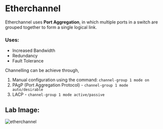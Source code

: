 # Etherchannel

Etherchannel uses **Port Aggregation**, in which multiple ports in a switch are grouped together to form a single logical link. 

### Uses:
* Increased Bandwidth
* Redundancy
* Fault Tolerance

Channelling can be achieve through,
1. Manual configuration using the command: `channel-group 1 mode on`
2. PAgP (Port Aggregation Protocol) - `channel-group 1 mode auto/desirable`
3. LACP - `channel-group 1 mode active/passive`

## Lab Image:
![etherchannel](https://github.com/k1r4nkv/Networks/assets/70469550/7cfd76a8-35b4-4d3c-8c09-a03d8f89009c)
